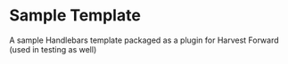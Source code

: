 # Sample Template

A sample Handlebars template packaged as a plugin for Harvest Forward (used in testing as well)
